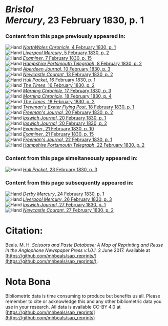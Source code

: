 # *Bristol Mercury*, 23 February 1830, p. 1  
  
### Content from this page previously appeared in:  
![Hand](http://scissorsandpaste.net/wp-content/uploads/2017/06/smallhandpointer.png) [*NorthWales Chronicle*, 4 February 1830, p. 1](https://mhbeals.github.io/sap_html/NorthWales-Chronicle/NorthWales-Chronicle-4-February-1830-p-1)  
![Hand](http://scissorsandpaste.net/wp-content/uploads/2017/06/smallhandpointer.png) [*Liverpool Mercury*, 5 February 1830, p. 2](https://mhbeals.github.io/sap_html/Liverpool-Mercury/Liverpool-Mercury-5-February-1830-p-2)  
![Hand](http://scissorsandpaste.net/wp-content/uploads/2017/06/smallhandpointer.png) [*Examiner*, 7 February 1830, p. 15](https://mhbeals.github.io/sap_html/Examiner/Examiner-7-February-1830-p-15)  
![Hand](http://scissorsandpaste.net/wp-content/uploads/2017/06/smallhandpointer.png) [*Hampshire Portsmouth Telegraph*, 8 February 1830, p. 2](https://mhbeals.github.io/sap_html/Hampshire-Portsmouth-Telegraph/Hampshire-Portsmouth-Telegraph-8-February-1830-p-2)  
![Hand](http://scissorsandpaste.net/wp-content/uploads/2017/06/smallhandpointer.png) [*Aberdeen Journal*, 10 February 1830, p. 3](https://mhbeals.github.io/sap_html/Aberdeen-Journal/Aberdeen-Journal-10-February-1830-p-3)  
![Hand](http://scissorsandpaste.net/wp-content/uploads/2017/06/smallhandpointer.png) [*Newcastle Courant*, 13 February 1830, p. 2](https://mhbeals.github.io/sap_html/Newcastle-Courant/Newcastle-Courant-13-February-1830-p-2)  
![Hand](http://scissorsandpaste.net/wp-content/uploads/2017/06/smallhandpointer.png) [*Hull Packet*, 16 February 1830, p. 1](https://mhbeals.github.io/sap_html/Hull-Packet/Hull-Packet-16-February-1830-p-1)  
![Hand](http://scissorsandpaste.net/wp-content/uploads/2017/06/smallhandpointer.png) [*The Times*, 16 February 1830, p. 2](https://mhbeals.github.io/sap_html/The-Times/The-Times-16-February-1830-p-2)  
![Hand](http://scissorsandpaste.net/wp-content/uploads/2017/06/smallhandpointer.png) [*Morning Chronicle*, 17 February 1830, p. 3](https://mhbeals.github.io/sap_html/Morning-Chronicle/Morning-Chronicle-17-February-1830-p-3)  
![Hand](http://scissorsandpaste.net/wp-content/uploads/2017/06/smallhandpointer.png) [*Morning Chronicle*, 18 February 1830, p. 4](https://mhbeals.github.io/sap_html/Morning-Chronicle/Morning-Chronicle-18-February-1830-p-4)  
![Hand](http://scissorsandpaste.net/wp-content/uploads/2017/06/smallhandpointer.png) [*The Times*, 18 February 1830, p. 2](https://mhbeals.github.io/sap_html/The-Times/The-Times-18-February-1830-p-2)  
![Hand](http://scissorsandpaste.net/wp-content/uploads/2017/06/smallhandpointer.png) [*Trewman's Exeter Flying Post*, 18 February 1830, p. 1](https://mhbeals.github.io/sap_html/Trewman's-Exeter-Flying-Post/Trewman's-Exeter-Flying-Post-18-February-1830-p-1)  
![Hand](http://scissorsandpaste.net/wp-content/uploads/2017/06/smallhandpointer.png) [*Freeman's Journal*, 20 February 1830, p. 2](https://mhbeals.github.io/sap_html/Freeman's-Journal/Freeman's-Journal-20-February-1830-p-2)  
![Hand](http://scissorsandpaste.net/wp-content/uploads/2017/06/smallhandpointer.png) [*Ipswich Journal*, 20 February 1830, p. 1](https://mhbeals.github.io/sap_html/Ipswich-Journal/Ipswich-Journal-20-February-1830-p-1)  
![Hand](http://scissorsandpaste.net/wp-content/uploads/2017/06/smallhandpointer.png) [*Ipswich Journal*, 20 February 1830, p. 2](https://mhbeals.github.io/sap_html/Ipswich-Journal/Ipswich-Journal-20-February-1830-p-2)  
![Hand](http://scissorsandpaste.net/wp-content/uploads/2017/06/smallhandpointer.png) [*Examiner*, 21 February 1830, p. 10](https://mhbeals.github.io/sap_html/Examiner/Examiner-21-February-1830-p-10)  
![Hand](http://scissorsandpaste.net/wp-content/uploads/2017/06/smallhandpointer.png) [*Examiner*, 21 February 1830, p. 15](https://mhbeals.github.io/sap_html/Examiner/Examiner-21-February-1830-p-15)  
![Hand](http://scissorsandpaste.net/wp-content/uploads/2017/06/smallhandpointer.png) [*Freeman's Journal*, 22 February 1830, p. 1](https://mhbeals.github.io/sap_html/Freeman's-Journal/Freeman's-Journal-22-February-1830-p-1)  
![Hand](http://scissorsandpaste.net/wp-content/uploads/2017/06/smallhandpointer.png) [*Hampshire Portsmouth Telegraph*, 22 February 1830, p. 2](https://mhbeals.github.io/sap_html/Hampshire-Portsmouth-Telegraph/Hampshire-Portsmouth-Telegraph-22-February-1830-p-2)  
  
### Content from this page simeltaneously appeared in:  
![Hand](http://scissorsandpaste.net/wp-content/uploads/2017/06/smallhandpointer.png) [*Hull Packet*, 23 February 1830, p. 3](https://mhbeals.github.io/sap_html/Hull-Packet/Hull-Packet-23-February-1830-p-3)  
  
### Content from this page subsequently appeared in:  
![Hand](http://scissorsandpaste.net/wp-content/uploads/2017/06/smallhandpointer.png) [*Derby Mercury*, 24 February 1830, p. 1](https://mhbeals.github.io/sap_html/Derby-Mercury/Derby-Mercury-24-February-1830-p-1)  
![Hand](http://scissorsandpaste.net/wp-content/uploads/2017/06/smallhandpointer.png) [*Liverpool Mercury*, 26 February 1830, p. 3](https://mhbeals.github.io/sap_html/Liverpool-Mercury/Liverpool-Mercury-26-February-1830-p-3)  
![Hand](http://scissorsandpaste.net/wp-content/uploads/2017/06/smallhandpointer.png) [*Ipswich Journal*, 27 February 1830, p. 1](https://mhbeals.github.io/sap_html/Ipswich-Journal/Ipswich-Journal-27-February-1830-p-1)  
![Hand](http://scissorsandpaste.net/wp-content/uploads/2017/06/smallhandpointer.png) [*Newcastle Courant*, 27 February 1830, p. 2](https://mhbeals.github.io/sap_html/Newcastle-Courant/Newcastle-Courant-27-February-1830-p-2)  


# Citation: 

Beals. M. H. *Scissors and Paste Database: A Map of Reprinting and Reuse in the Anglophone Newspaper Press v.1.0.1.* 2 June 2017. Available at [https://github.com/mhbeals/sap_reprints/](https://github.com/mhbeals/sap_reprints/). 

# Nota Bona

Bibliometric data is time consuming to produce but benefits us all. Please remember to cite or acknowledge this and any other bibliometric data you use in your research. All data is available CC-BY 4.0 at [https://github.com/mhbeals/sap_reprints](https://github.com/mhbeals/sap_reprints)